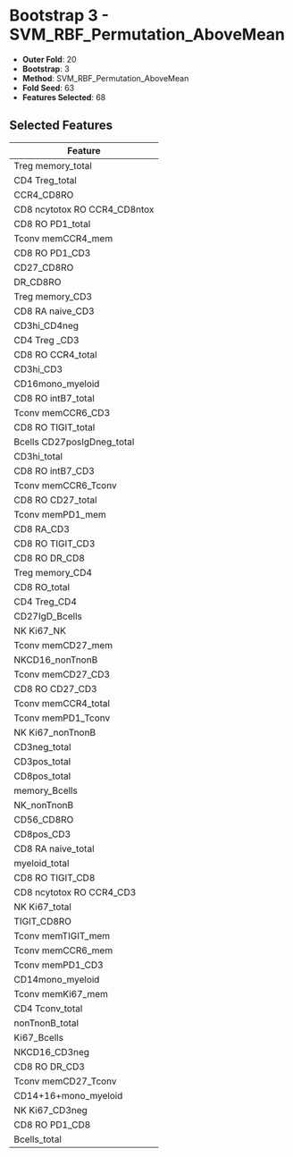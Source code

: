 # Bootstrap 3 - SVM_RBF_Permutation_AboveMean

- **Outer Fold**: 20
- **Bootstrap**: 3
- **Method**: SVM_RBF_Permutation_AboveMean
- **Fold Seed**: 63
- **Features Selected**: 68

## Selected Features

| Feature |
|---------|
| Treg memory_total |
| CD4 Treg_total |
| CCR4_CD8RO |
| CD8 ncytotox RO CCR4_CD8ntox |
| CD8 RO PD1_total |
| Tconv memCCR4_mem |
| CD8 RO PD1_CD3 |
| CD27_CD8RO |
| DR_CD8RO |
| Treg memory_CD3 |
| CD8 RA naive_CD3 |
| CD3hi_CD4neg |
| CD4 Treg _CD3 |
| CD8 RO CCR4_total |
| CD3hi_CD3 |
| CD16mono_myeloid |
| CD8 RO intB7_total |
| Tconv memCCR6_CD3 |
| CD8 RO TIGIT_total |
| Bcells CD27posIgDneg_total |
| CD3hi_total |
| CD8 RO intB7_CD3 |
| Tconv memCCR6_Tconv |
| CD8 RO CD27_total |
| Tconv memPD1_mem |
| CD8 RA_CD3 |
| CD8 RO TIGIT_CD3 |
| CD8 RO DR_CD8 |
| Treg memory_CD4 |
| CD8 RO_total |
| CD4 Treg_CD4 |
| CD27IgD_Bcells |
| NK Ki67_NK |
| Tconv memCD27_mem |
| NKCD16_nonTnonB |
| Tconv memCD27_CD3 |
| CD8 RO CD27_CD3 |
| Tconv memCCR4_total |
| Tconv memPD1_Tconv |
| NK Ki67_nonTnonB |
| CD3neg_total |
| CD3pos_total |
| CD8pos_total |
| memory_Bcells |
| NK_nonTnonB |
| CD56_CD8RO |
| CD8pos_CD3 |
| CD8 RA naive_total |
| myeloid_total |
| CD8 RO TIGIT_CD8 |
| CD8 ncytotox RO CCR4_CD3 |
| NK Ki67_total |
| TIGIT_CD8RO |
| Tconv memTIGIT_mem |
| Tconv memCCR6_mem |
| Tconv memPD1_CD3 |
| CD14mono_myeloid |
| Tconv memKi67_mem |
| CD4 Tconv_total |
| nonTnonB_total |
| Ki67_Bcells |
| NKCD16_CD3neg |
| CD8 RO DR_CD3 |
| Tconv memCD27_Tconv |
| CD14+16+mono_myeloid |
| NK Ki67_CD3neg |
| CD8 RO PD1_CD8 |
| Bcells_total |
